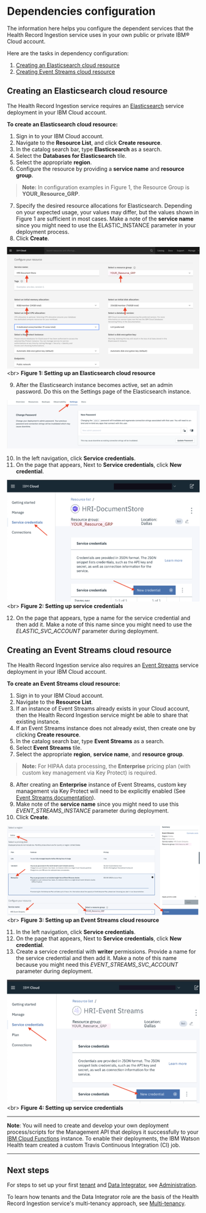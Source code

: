 # Dependencies configuration

The information here helps you configure the dependent services that the Health Record Ingestion service uses in your own public or private IBM&reg; Cloud account.

Here are the tasks in dependency configuration:

1. [Creating an Elasticsearch cloud resource](#create-elasticsearch-cloud-resource)
2. [Creating Event Streams cloud resource](#create-event-streams-cloud-resource)

## Creating an Elasticsearch cloud resource

The Health Record Ingestion service requires an [Elasticsearch](glossary.md#elasticsearch) service deployment in your IBM Cloud account. 

 **To create an Elasticsearch cloud resource:**

1. Sign in to your IBM Cloud account.
2. Navigate to the **Resource List**, and click **Create resource**.
3. In the catalog search bar, type **Elasticsearch** as a search.
4. Select the **Databases for Elasticsearch** tile.
5. Select the appropriate **region**. 
6. Configure the resource by providing a **service name** and **resource group**.  
   
> **Note:** In configuration examples in Figure 1, the Resource Group is **YOUR_Resource_GRP**. 
7. Specify the desired resource allocations for Elasticsearch. Depending on your expected usage, your values may differ, but the values shown in Figure 1 are sufficient in most cases. Make a note of the **service name** since you might need to use the ELASTIC_INSTANCE parameter in your deployment process. 
8. Click **Create**.

![elastic-configure](assets/img/elastic_configure.png)\<br\>
**Figure 1: Setting up an Elasticsearch cloud resource**

9. After the Elasticsearch instance becomes active, set an admin password. Do this on the Settings page of the Elasticsearch instance.
   
![elastic-admin-password](assets/img/elastic_admin_password.png)

10. In the left navigation, click **Service credentials**.
11. On the page that appears, Next to **Service credentials**, click **New credential**. 

![elastic-create-cred](assets/img/elastic_create_cred.png)\<br\>
**Figure 2: Setting up service credentials**

12. On the page that appears, type a name for the service credential and then add it. Make a note of this name since you might need to use the *ELASTIC_SVC_ACCOUNT* parameter during deployment.

## Creating an Event Streams cloud resource

The Health Record Ingestion service also requires an [Event Streams](glossary.md#event-streams) service deployment in your IBM Cloud account.

 **To create an Event Streams cloud resource:**
1. Sign in to your IBM Cloud account.
2. Navigate to the **Resource List**.
3. If an instance of Event Streams already exists in your Cloud account, then the Health Record Ingestion service might be able to share that existing instance. 
4. If an Event Streams instance does not already exist, then create one by clicking **Create resource**. 
5. In the catalog search bar, type **Event Streams** as a search.
6. Select **Event Streams** tile.
7. Select the appropriate **region**, **service name**, and **resource group**.
  
> **Note:** For HIPAA data processing, the **Enterprise** pricing plan (with custom key management via Key Protect) is required. 

8. After creating an **Enterprise** instance of Event Streams, custom key management via Key Protect will need to be explicitly enabled (See [Event Streams documentation](https://cloud.ibm.com/docs/services/EventStreams?topic=eventstreams-managing_encryption#enabling_encryption)).
9. Make note of the **service name** since you might need to use this *EVENT_STREAMS_INSTANCE* parameter during deployment.
10. Click **Create**.

![event-streams-configure](assets/img/event_streams_configure.png)\<br\>
**Figure 3: Setting up an Event Streams cloud resource**

11. In the left navigation, click **Service credentials**.
12. On the page that appears, Next to **Service credentials**, click **New credential**.
13. Create a service credential with **writer** permissions. Provide a name for the service credential and then add it. Make a note of this name because you might need this *EVENT_STREAMS_SVC_ACCOUNT* parameter during deployment.

![event-streams-create-cred](assets/img/event_streams_create_cred.png)\<br\>
**Figure 4: Setting up service credentials**

***

**Note**: You will need to create and develop your own deployment process/scripts for the Management API that deploys it successfully to your [IBM Cloud Functions](glossary.md#ibm-cloud-functions) instance. To enable their deployments, the IBM Watson Health team created a custom Travis Continuous Integration (CI) job. 

---

## Next steps

For steps to set up your first [tenant](glossary.md#tenant) and [Data Integrator](glossary.md#data-integrator), see [Administration](admin.md). 

To learn how tenants and the Data Integrator role are the basis of the Health Record Ingestion service's multi-tenancy approach, see [Multi-tenancy](multitenancy.md).
